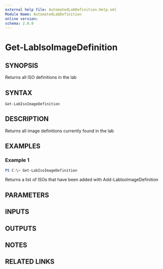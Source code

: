 ```yaml
---
external help file: AutomatedLabDefinition.Help.xml
Module Name: AutomatedLabDefinition
online version:
schema: 2.0.0
---
```


# Get-LabIsoImageDefinition

## SYNOPSIS
Returns all ISO definitions in the lab

## SYNTAX

```
Get-LabIsoImageDefinition
```

## DESCRIPTION
Returns all image definitions currently found in the lab

## EXAMPLES

### Example 1
```powershell
PS C:\> Get-LabIsoImageDefinition
```

Returns a list of ISOs that have been added with Add-LabIsoImageDefinition

## PARAMETERS

## INPUTS

## OUTPUTS

## NOTES

## RELATED LINKS
